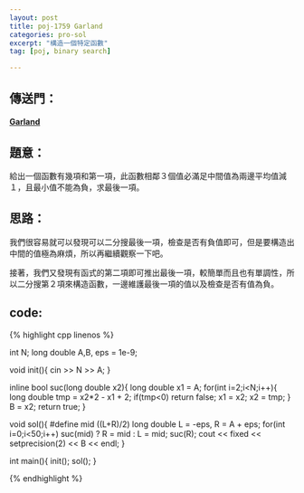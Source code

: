 ```yaml
---
layout: post
title: poj-1759 Garland
categories: pro-sol
excerpt: "構造一個特定函數"
tag: [poj, binary search]

---
```


## 傳送門：

#### [Garland](http://poj.org/problem?id=1759)

## 題意：

給出一個函數有幾項和第一項，此函數相鄰３個值必滿足中間值為兩邊平均值減１，且最小值不能為負，求最後一項。    

## 思路：

我們很容易就可以發現可以二分搜最後一項，檢查是否有負值即可，但是要構造出中間的值極為麻煩，所以再繼續觀察一下吧。    

接著，我們又發現有函式的第二項即可推出最後一項，較簡單而且也有單調性，所以二分搜第２項來構造函數，一邊維護最後一項的值以及檢查是否有值為負。    

## code:

{% highlight cpp linenos %}

int N;
long double A,B, eps = 1e-9;

void init(){
  cin >> N >> A;
}

inline bool suc(long double x2){
  long double x1 = A;
  for(int i=2;i<N;i++){
    long double tmp = x2*2 - x1 + 2;
    if(tmp<0) return false;
    x1 = x2;
    x2 = tmp;
  }
  B = x2;
  return true;
}

void sol(){
#define mid ((L+R)/2)
  long double L = -eps, R = A + eps;
  for(int i=0;i<50;i++)
    suc(mid) ? R = mid : L = mid;
  suc(R);
  cout << fixed << setprecision(2) << B << endl;
}

int main(){
  init();
  sol();
}

{% endhighlight %}
